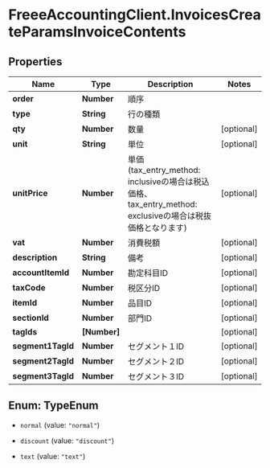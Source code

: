 # FreeeAccountingClient.InvoicesCreateParamsInvoiceContents

## Properties
Name | Type | Description | Notes
------------ | ------------- | ------------- | -------------
**order** | **Number** | 順序 | 
**type** | **String** | 行の種類 | 
**qty** | **Number** | 数量 | [optional] 
**unit** | **String** | 単位 | [optional] 
**unitPrice** | **Number** | 単価 (tax_entry_method: inclusiveの場合は税込価格、tax_entry_method: exclusiveの場合は税抜価格となります) | [optional] 
**vat** | **Number** | 消費税額 | [optional] 
**description** | **String** | 備考 | [optional] 
**accountItemId** | **Number** | 勘定科目ID | [optional] 
**taxCode** | **Number** | 税区分ID | [optional] 
**itemId** | **Number** | 品目ID | [optional] 
**sectionId** | **Number** | 部門ID | [optional] 
**tagIds** | **[Number]** |  | [optional] 
**segment1TagId** | **Number** | セグメント１ID | [optional] 
**segment2TagId** | **Number** | セグメント２ID | [optional] 
**segment3TagId** | **Number** | セグメント３ID | [optional] 


<a name="TypeEnum"></a>
## Enum: TypeEnum


* `normal` (value: `"normal"`)

* `discount` (value: `"discount"`)

* `text` (value: `"text"`)




